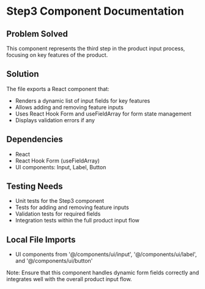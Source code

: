 # Step3 Component Documentation

## Problem Solved
This component represents the third step in the product input process, focusing on key features of the product.

## Solution
The file exports a React component that:
- Renders a dynamic list of input fields for key features
- Allows adding and removing feature inputs
- Uses React Hook Form and useFieldArray for form state management
- Displays validation errors if any

## Dependencies
- React
- React Hook Form (useFieldArray)
- UI components: Input, Label, Button

## Testing Needs
- Unit tests for the Step3 component
- Tests for adding and removing feature inputs
- Validation tests for required fields
- Integration tests within the full product input flow

## Local File Imports
- UI components from '@/components/ui/input', '@/components/ui/label', and '@/components/ui/button'

Note: Ensure that this component handles dynamic form fields correctly and integrates well with the overall product input flow.